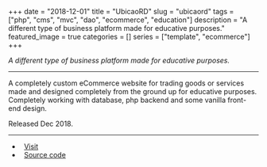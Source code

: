 +++ 
date = "2018-12-01"
title = "UbicaoRD"
slug = "ubicaord"
tags = ["php", "cms", "mvc", "dao", "ecommerce", "education"]
description = "A different type of business platform made for educative purposes."
featured_image = true
categories = []
series = ["template", "ecommerce"]
+++

<p>
<em>A different type of business platform made for educative purposes.</em>
</p>
<hr>
<p>
    A completely custom eCommerce website for trading goods or services made and designed completely from the ground up for educative purposes. Completely working with database, php backend and some vanilla front-end design.
</p>
<p>Released Dec 2018.</p>
<hr>
<ul>
	<li><i class="fa fa-terminal"></i>&nbsp; <a href="http://ubicao.tk">Visit</a></li>
	<li><i class="fa fa-download"></i>&nbsp; <a href="#" class="disabled-link">Source code</a></li>
</ul>